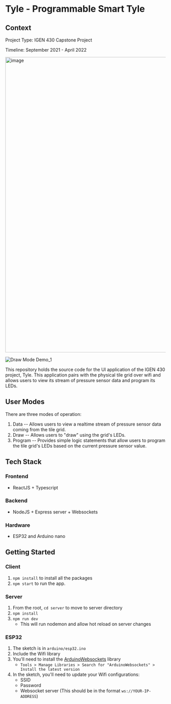 # Tyle - Programmable Smart Tyle

## Context
Project Type: IGEN 430 Capstone Project

Timeline: September 2021 - April 2022

<img width="925" alt="image" src="https://user-images.githubusercontent.com/42523645/160368527-ebdaf929-7c2f-48b3-8b72-260f6ebb475a.png">

![Draw Mode Demo_1](https://user-images.githubusercontent.com/42523645/160369091-d3d2aaf8-633b-49b1-8773-e152cbec4de0.gif)


This repository holds the source code for the UI application of the IGEN 430 project, Tyle. This application pairs with the physical tile grid over wifi and allows users to view its stream of pressure sensor data and program its LEDs.

## User Modes
There are three modes of operation:

1. Data -- Allows users to view a realtime stream of pressure sensor data coming from the tile grid.
2. Draw -- Allows users to "draw" using the grid's LEDs.
3. Program -- Provides simple logic statements that allow users to program the tile grid's LEDs based on the current pressure sensor value.

## Tech Stack
### Frontend
- ReactJS + Typescript

### Backend
- NodeJS + Express server + Websockets

### Hardware
- ESP32 and Arduino nano

## Getting Started

### Client
1. `npm install` to install all the packages
2. `npm start` to run the app.

### Server
1. From the root, `cd server` to move to server directory
2. `npm install`
3. `npm run dev`
    - This will run nodemon and allow hot reload on server changes

### ESP32
1. The sketch is in `arduino/esp32.ino`
2. Include the Wifi library
3. You'll need to install the [ArduinoWebsockets](https://github.com/gilmaimon/ArduinoWebsockets) library
    - `Tools > Manage Libraries > Search for "ArduinoWebsockets" > Install the latest version`
4. In the sketch, you'll need to update your Wifi configurations:
    - SSID
    - Password
    - Websocket server (This should be in the format `ws://YOUR-IP-ADDRESS`)

